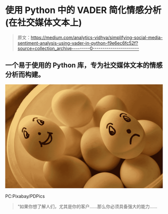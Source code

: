 # 使用 Python 中的 VADER 简化情感分析(在社交媒体文本上)

> 原文：<https://medium.com/analytics-vidhya/simplifying-social-media-sentiment-analysis-using-vader-in-python-f9e6ec6fc52f?source=collection_archive---------0----------------------->

## 一个易于使用的 Python 库，专为社交媒体文本的情感分析而构建。

![](img/a3f02d0b1a4c150d3eebf350bbc54e46.png)

PC:Pixabay/PDPics

> “如果你想了解人们，尤其是你的客户……那么你必须具备强大的能力……